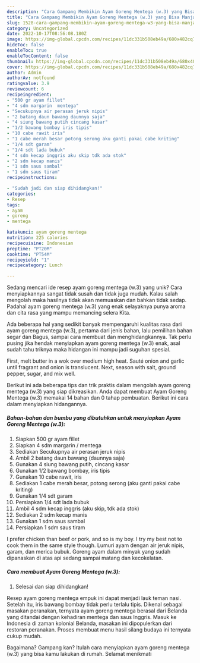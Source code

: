 ```yaml
---
description: "Cara Gampang Membikin Ayam Goreng Mentega (w.3) yang Bisa Manjain Lidah"
title: "Cara Gampang Membikin Ayam Goreng Mentega (w.3) yang Bisa Manjain Lidah"
slug: 1528-cara-gampang-membikin-ayam-goreng-mentega-w3-yang-bisa-manjain-lidah
category: Uncategorized
date: 2022-10-17T08:56:08.180Z
image: https://img-global.cpcdn.com/recipes/11dc331b508eb49a/680x482cq70/ayam-goreng-mentega-w3-foto-resep-utama.jpg
hideToc: false
enableToc: true
enableTocContent: false
thumbnail: https://img-global.cpcdn.com/recipes/11dc331b508eb49a/680x482cq70/ayam-goreng-mentega-w3-foto-resep-utama.jpg
cover: https://img-global.cpcdn.com/recipes/11dc331b508eb49a/680x482cq70/ayam-goreng-mentega-w3-foto-resep-utama.jpg
author: Admin
authorAv: notfound
ratingvalue: 3.9
reviewcount: 6
recipeingredient:
- "500 gr ayam fillet"
- "4 sdm margarin  mentega"
- "Secukupnya air perasan jeruk nipis"
- "2 batang daun bawang daunnya saja"
- "4 siung bawang putih cincang kasar"
- "1/2 bawang bombay iris tipis"
- "10 cabe rawit iris"
- "1 cabe merah besar potong serong aku ganti pakai cabe kriting"
- "1/4 sdt garam"
- "1/4 sdt lada bubuk"
- "4 sdm kecap inggris aku skip tdk ada stok"
- "2 sdm kecap manis"
- "1 sdm saus sambal"
- "1 sdm saus tiram"
recipeinstructions:

- "Sudah jadi dan siap dihidangkan!"
categories:
- Resep
tags:
- ayam
- goreng
- mentega

katakunci: ayam goreng mentega 
nutrition: 225 calories
recipecuisine: Indonesian
preptime: "PT20M"
cooktime: "PT54M"
recipeyield: "1"
recipecategory: Lunch

---
```





Sedang mencari ide resep ayam goreng mentega (w.3) yang unik? Cara menyiapkannya sangat tidak susah dan tidak juga mudah. Kalau salah mengolah maka hasilnya tidak akan memuaskan dan bahkan tidak sedap. Padahal ayam goreng mentega (w.3) yang enak selayaknya punya aroma dan cita rasa yang mampu memancing selera Kita.





Ada beberapa hal yang sedikit banyak mempengaruhi kualitas rasa dari ayam goreng mentega (w.3), pertama dari jenis bahan, lalu pemilihan bahan segar dan Bagus, sampai cara membuat dan menghidangkannya. Tak perlu pusing jika hendak menyiapkan ayam goreng mentega (w.3) enak,      asal sudah tahu triknya maka hidangan ini mampu jadi suguhan spesial.














First, melt butter in a wok over medium high heat. Sauté onion and garlic until fragrant and onion is translucent. Next, season with salt, ground pepper, sugar, and mix well.






Berikut ini ada beberapa tips dan trik praktis dalam mengolah ayam goreng mentega (w.3) yang siap dikreasikan. Anda dapat membuat Ayam Goreng Mentega (w.3) memakai 14 bahan dan 0 tahap pembuatan. Berikut ini cara dalam menyiapkan hidangannya.

<!--inarticleads1-->

##### Bahan-bahan dan bumbu yang dibutuhkan untuk menyiapkan Ayam Goreng Mentega (w.3):

1. Siapkan 500 gr ayam fillet
1. Siapkan 4 sdm margarin / mentega
1. Sediakan Secukupnya air perasan jeruk nipis
1. Ambil 2 batang daun bawang (daunnya saja)
1. Gunakan 4 siung bawang putih, cincang kasar
1. Gunakan 1/2 bawang bombay, iris tipis
1. Gunakan 10 cabe rawit, iris
1. Sediakan 1 cabe merah besar, potong serong (aku ganti pakai cabe kriting)
1. Gunakan 1/4 sdt garam
1. Persiapkan 1/4 sdt lada bubuk
1. Ambil 4 sdm kecap inggris (aku skip, tdk ada stok)
1. Sediakan 2 sdm kecap manis
1. Gunakan 1 sdm saus sambal
1. Persiapkan 1 sdm saus tiram


I prefer chicken than beef or pork, and so is my boy. I try my best not to cook them in the same style though. Lumuri ayam dengan air jeruk nipis, garam, dan merica bubuk. Goreng ayam dalam minyak yang sudah dipanaskan di atas api sedang sampai matang dan kecokelatan. 

<!--inarticleads2-->

##### Cara membuat Ayam Goreng Mentega (w.3):


1. Selesai dan siap dihidangkan!

Resep ayam goreng mentega empuk ini dapat menjadi lauk teman nasi. Setelah itu, iris bawang bombay tidak perlu terlalu tipis. Dikenal sebagai masakan peranakan, ternyata ayam goreng mentega berasal dari Belanda yang ditandai dengan kehadiran mentega dan saus Inggris. Masuk ke Indonesia di zaman kolonial Belanda, masakan ini dipopulerkan dari restoran peranakan. Proses membuat menu hasil silang budaya ini ternyata cukup mudah. 

Bagaimana? Gampang kan? Itulah cara menyiapkan ayam goreng mentega (w.3) yang bisa kamu lakukan di rumah. Selamat menikmati

